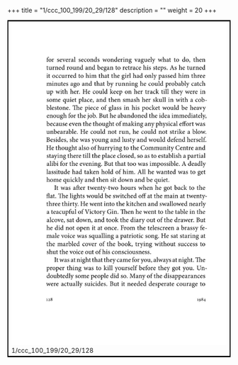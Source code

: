 +++
title = "1/ccc_100_199/20_29/128"
description = ""
weight = 20
+++

<table style="border:2px solid black;max-width:800px;max-height:800px;" 
><tr><td><img class="center-fit-jpg"
src="/jpg_/out_jpg_1984__128.jpg"  >1/ccc_100_199/20_29/128</img></td></tr></table>